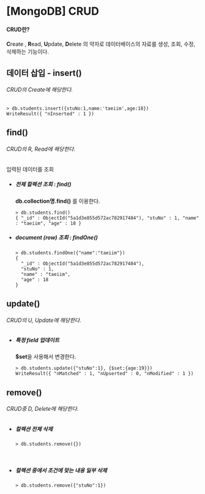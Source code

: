 # [MongoDB] CRUD

#### CRUD란?

**C**reate , **R**ead, **U**pdate, **D**elete 의 약자로 데이터베이스의 자료를 생성, 조회, 수정, 삭제하는 기능이다.



## 데이터 삽입 - insert()

###### CRUD의 Create에 해당한다. 

```
> db.students.insert({stuNo:1,name:'taeiim',age:18})
WriteResult({ "nInserted" : 1 })
```





## find()

###### CRUD의 R, Read에 해당한다.

입력된 데이터를 조회

- ##### 전체 컬렉션 조회 : find()

  **db.collection명.find()** 를 이용한다. 

  ```
  > db.students.find()
  { "_id" : ObjectId("5a1d3e855d572ac782917484"), "stuNo" : 1, "name" : "taeiim", "age" : 18 }
  ```

- ##### document (row) 조회 : findOne()

  ```
  > db.students.findOne({"name":"taeiim"})
  {
  	"_id" : ObjectId("5a1d3e855d572ac782917484"),
  	"stuNo" : 1,
  	"name" : "taeiim",
  	"age" : 18
  }
  ```





## update()

###### CRUD의 U, Update에 해당한다.

- ##### 특정 field 업데이트

  **$set**을 사용해서 변경한다.

  ```
  > db.students.update({"stuNo":1}, {$set:{age:19}})
  WriteResult({ "nMatched" : 1, "nUpserted" : 0, "nModified" : 1 })
  ```





## remove()

###### CRUD중 D, Delete에 해당한다.

- ##### 컬렉션 전체 삭제

  ```
  > db.students.remove({})
  ```

  ​

- ##### 컬렉션 중에서 조건에 맞는 내용 일부 삭제

  ```
  > db.students.remove({"stuNo":1})
  ```

  ​